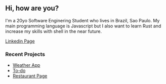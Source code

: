 ## Hi, how are you?

I'm a 20yo Software Enginering Student who lives in Brazil, Sao Paulo. My main programming language is Javascript but I also want to learn Rust and increase my skills with shell in the near future.

[Linkedin Page](https://www.linkedin.com/in/silva-luc/)

### Recent Projects
- [Weather App](https://github.com/luc-silva/weather-app)
- [To-do](https://github.com/luc-silva/to-do)
- [Restaurant Page](https://github.com/luc-silva/restaurant-page/tree/react-version)
